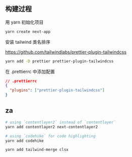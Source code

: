 ## 构建过程

用 yarn 初始化项目

```bash
yarn create next-app
```

安装 tailwind 类名排序

https://github.com/tailwindlabs/prettier-plugin-tailwindcss

```bash
yarn add -D prettier prettier-plugin-tailwindcss
```

在 .prettierrc 中添加配置

```json
// .prettierrc
{
  "plugins": ["prettier-plugin-tailwindcss"]
}
```

## za

```bash
# using `contentlayer2` instead of `contentlayer`
yarn add contentlayer2 next-contentlayer2

# using `codehike` for code highlighting
yarn add codehike

yarn add tailwind-merge clsx
```
